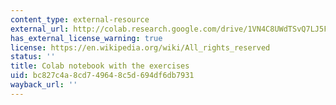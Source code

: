 ```yaml
---
content_type: external-resource
external_url: http://colab.research.google.com/drive/1VN4C8UWdTSvQ7LJ5FyaCVPNsDWOVVqm0
has_external_license_warning: true
license: https://en.wikipedia.org/wiki/All_rights_reserved
status: ''
title: Colab notebook with the exercises
uid: bc827c4a-8cd7-4964-8c5d-694df6db7931
wayback_url: ''
---
```

